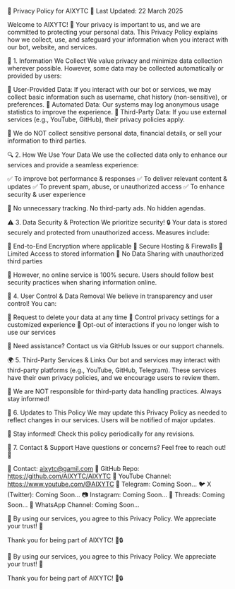 🔐 Privacy Policy for AIXYTC
📅 Last Updated: 22 March 2025

Welcome to AIXYTC! 🚀 Your privacy is important to us, and we are committed to protecting your personal data. This Privacy Policy explains how we collect, use, and safeguard your information when you interact with our bot, website, and services.

📌 1. Information We Collect
We value privacy and minimize data collection wherever possible. However, some data may be collected automatically or provided by users:

🔹 User-Provided Data: If you interact with our bot or services, we may collect basic information such as username, chat history (non-sensitive), or preferences.
🔹 Automated Data: Our systems may log anonymous usage statistics to improve the experience.
🔹 Third-Party Data: If you use external services (e.g., YouTube, GitHub), their privacy policies apply.

🚫 We do NOT collect sensitive personal data, financial details, or sell your information to third parties.

🔍 2. How We Use Your Data
We use the collected data only to enhance our services and provide a seamless experience:

✅ To improve bot performance & responses
✅ To deliver relevant content & updates
✅ To prevent spam, abuse, or unauthorized access
✅ To enhance security & user experience

🔄 No unnecessary tracking. No third-party ads. No hidden agendas.

⚠️ 3. Data Security & Protection
We prioritize security! 🔒 Your data is stored securely and protected from unauthorized access. Measures include:

🔹 End-to-End Encryption where applicable
🔹 Secure Hosting & Firewalls
🔹 Limited Access to stored information
🔹 No Data Sharing with unauthorized third parties

🚨 However, no online service is 100% secure. Users should follow best security practices when sharing information online.

🛑 4. User Control & Data Removal
We believe in transparency and user control! You can:

🔹 Request to delete your data at any time
🔹 Control privacy settings for a customized experience
🔹 Opt-out of interactions if you no longer wish to use our services

📩 Need assistance? Contact us via GitHub Issues or our support channels.

🌍 5. Third-Party Services & Links
Our bot and services may interact with third-party platforms (e.g., YouTube, GitHub, Telegram). These services have their own privacy policies, and we encourage users to review them.

🔗 We are NOT responsible for third-party data handling practices. Always stay informed!

📜 6. Updates to This Policy
We may update this Privacy Policy as needed to reflect changes in our services. Users will be notified of major updates.

📅 Stay informed! Check this policy periodically for any revisions.

💬 7. Contact & Support
Have questions or concerns? Feel free to reach out! 🚀

📧 Contact: aixytc@gamil.com
🔗 GitHub Repo: https://github.com/AIXYTC/AIXYTC
🎥 YouTube Channel: https://www.youtube.com/@AIXYTC
💬 Telegram: Coming Soon...
🐦 X (Twitter): Coming Soon...
📷 Instagram: Coming Soon...
📝 Threads: Coming Soon...
📱 WhatsApp Channel: Coming Soon...

🔹 By using our services, you agree to this Privacy Policy. We appreciate your trust! 💙

Thank you for being part of AIXYTC! 🚀🔒

🔹 By using our services, you agree to this Privacy Policy. We appreciate your trust! 💙

Thank you for being part of AIXYTC! 🚀🔒
